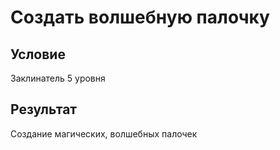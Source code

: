 # Создать волшебную палочку
## Условие
Заклинатель 5 уровня
## Результат
Создание магических, волшебных палочек